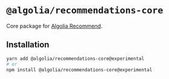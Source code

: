 # `@algolia/recommendations-core`

Core package for [Algolia Recommend](https://www.algolia.com/doc/guides/algolia-ai/recommend/).

## Installation

```sh
yarn add @algolia/recommendations-core@experimental
# or
npm install @algolia/recommendations-core@experimental
```

